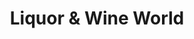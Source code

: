 ---
title: "Liquor & Wine World"
url: /greenville/liquor-and-wine-world-pelham-road/
shop: alcohol
---